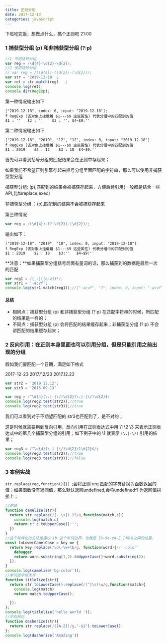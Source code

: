 ```yaml
---
title: 正则分组
date: 2017-12-13 
categories: javascript 
---
```


下班吃完饭，想做点什么，搞个正则吧  21:00

### 1 捕获型分组 (p) 和非捕获型分组 (?:p)

```javascript
//1 不用括号分组
var reg = /\d{4}-\d{2}-\d{2}/;
//2 使用括号分组
// var reg = /(\d{4})-(\d{2})-(\d{2})/;
var str = '2019-12-18' ;
var ret = str.match(reg)   ;
console.log(ret);
console.dir(RegExp);
```

第一种情况输出如下

```
["2019-12-18", index: 0, input: "2019-12-18"];
f RegExp (该对象上挂载着 $1---$9 这些属性) 代表分组中的匹配到的值
$1 : ''   $2 : ''    $3 : ''. $4~$9:''   
```

第二种情况输出如下

```
["2019-12-18", "2019", "12", "12", index: 0, input: "2019-12-18"]
f RegExp (该对象上挂载着 $1---$9 这些属性) 代表分组中的匹配到的值
$1 : 2019    $2 : 12    $3 : 18  $4~$9:''
```

首先可以看到括号分组的匹配结果会在正则中存起来；

如果我们不希望正则引擎存起来括号分组里面匹配的字符串，那么可以使用非捕获型型分组

捕获型分组: (p),匹配到的结果会被捕获存起来，方便后续引用(一般都是结合一些API,比如replace,exec)

非捕获型分组 ：(p),匹配到的结果不会被捕获存起来

第三种情况

```javascript
var reg = /(\d{4})-(?:\d{2})-(\d{2})/;
```

输出如下：

```
["2019-12-18", "2019", "18", index: 0, input: "2019-12-18"]
f RegExp (该对象上挂载着 $1---$9 这些属性) 代表分组中的匹配到的值
$1 : 2019    $2 : 18    $3:''   $4~$9:''
```

**注意：**如果捕获型分组括号后面有量词的话，那么捕获到的数据是最后一次的匹配

```javascript
var reg1 = /[_-]([a-z])*/;
var str1 = '-acvf';
console.log(str1.match(reg1));//["-acvf", "f", index: 0, input: "-acvf"]
```

#### 总结

* 相同点：捕获型分组 (p) 和非捕获型分组 (?:p) 在匹配字符串的时候，所匹配的结果是一样的；
* 不同点：捕获型分组 (p) 会将匹配的结果缓存起来；非捕获型分组 (?:p) 不会讲匹配的结果缓存起来；

### 2 反向引用：在正则本身里面也可以引用分组，但是只能引用之前出现的分组

假如我们要匹配一个日期，满足如下格式

2017-12-23     2017/12/23     2017.12.23

```javascript
var str2 = '2019.12.12';
var str3 = '2015.09-13' 
```

```javascript
var reg = /^\d{4}(\.|-|\/)\d{2}(\.|-|\/)\d{2}$/
console.log(reg2.test(str2));//true
console.log(reg2.test(str3));//true
```

我们可以看到对于不期望匹配的 str3也匹配到了，是不对的；

这是时候就需要用到反向引用，反向引用在正则表达式中用 \1    \2    \3  来表示正则表达式中的第几个捕获型分组的引用；如下例子中的 \1  就表示 `(\.|-\/)` 引用的结果；

```javascript
var reg3 = /^\d{4}(\.|-|\/)\d{2}\1\d{2}$/;
console.log(reg3.test(str2));//true
console.log(reg3.test(str3));//false
```

### 3 案例实战

`str.replace(reg,function(){}) `;会将正则 reg 匹配的字符替换为函数返回的值；如果函数没有返回值，那么默认返回undefined,会将undefined作为返回值拼接上；

```javascript
//驼峰
function camelize(str){
  return str.replace(/[-_\s](.)?/g,function(match,c){
    console.log(match,c)
    return c? c.toUpperCase():'';
  })
}
//这个驼峰化的方法是通过 \b 这个单词边界，也就是 [0-9a-zA-Z_]和\B之间的位置，
const toLowerCamelCase = key => {
  return key.replace(/\b\-\w+\b/g, function(word){//'-color'
    debugger;
    return word.substring(1,2).toUpperCase()+word.substring(2);
  });
}
console.log(camelize('bg-color'));
//单词首字母大写
function titlelize(str){
  return str.toLowerCase().replace(/(^|\s)\w/g,function(match){
    console.log(match)
    return match.toUpperCase();

  });
};
console.log(titlelize('hello world '));
//中划线化 
function dasherize(str){
  return str.replace(/([A-Z])/g,"-$1").toLowerCase();
};
console.log(dasherize('AmaZing'))
```






